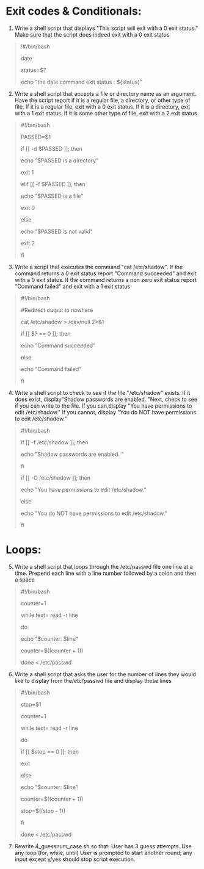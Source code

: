 # Exit codes & Conditionals:
1. Write a shell script that displays "This script will exit with a 0 exit status." Make sure that the script does indeed exit with a 0 exit
status

>!#/bin/bash
> 
> date
> 
> status=$?
> 
> echo "the date command exit status : ${status}"

2. Write a shell script that accepts a file or directory name as an argument. Have the script report if it is a regular file, a directory, or other type of file. If it is a regular file, exit with a 0 exit status. If it is a directory, exit with a 1 exit status. If it is some other
type of file, exit with a 2 exit status

>#!/bin/bash
>
>PASSED=$1
>
>if [[ -d $PASSED ]]; then
>
>    echo "$PASSED is a directory"
>
>    exit 1
>
>elif [[ -f $PASSED ]]; then
>
>    echo "$PASSED is a file"
>
>    exit 0
>
>else
>
>    echo "$PASSED is not valid"
>
>    exit 2
>
>fi


3. Write a script that executes the command "cat /etc/shadow". If the command returns a 0 exit status report "Command succeeded" and exit with a 0 exit status. If the command returns a non zero exit status report "Command failed" and exit with a 1 exit status

>#!/bin/bash
>
>#Redirect output to nowhere
>
>cat /etc/shadow > /dev/null 2>&1
>
>if [[ $? == 0 ]]; then
>
>   echo "Command succeeded"
>
>else
>
>   echo "Command failed"
>
>fi


4. Write a shell script to check to see if the file "/etc/shadow" exists. If it does exist, display"Shadow passwords are enabled. "Next, check to see if you can write to the file. If you can,display "You have permissions to edit /etc/shadow." If you cannot, display "You do NOT have permissions to edit /etc/shadow."

>#!/bin/bash
>
>if [[ -f /etc/shadow ]]; then
>
>    echo "Shadow passwords are enabled. "
> 
>fi
>
>if [[ -O /etc/shadow ]]; then
>
>    echo "You have permissions to edit /etc/shadow."
>
>else
>
>    echo "You do NOT have permissions to edit /etc/shadow."
> 
>fi


# Loops:
5. Write a shell script that loops through the /etc/passwd file one line at a time.  Prepend each line with a line number followed by a colon and then a space

>#!/bin/bash
>
>counter=1
>
>while text= read -r line
>
>do
>
>  echo "$counter: $line"
> 
>  counter=$((counter + 1))
> 
>done < /etc/passwd


6. Write a shell script that asks the user for the number of lines they would like to display from the/etc/passwd file and display those lines

>#!/bin/bash
>
>stop=$1
>
>counter=1
>
>while text= read -r line
>
>do
>
>  if [[ $stop == 0 ]]; then
> 
>    exit
> 
>  else
> 
>    echo "$counter: $line"
> 
>    counter=$((counter + 1))
> 
>    stop=$((stop - 1))
> 
>  fi
> 
>done < /etc/passwd

7. Rewrite 4_guessnum_case.sh so that:
User has 3 guess attempts. Use any loop (for, while, until)
User is prompted to start another round; any input except y/yes should stop script execution.
